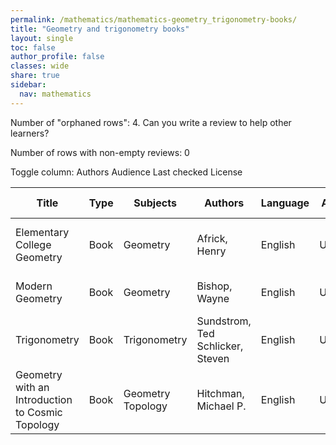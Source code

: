 ```yaml
---
permalink: /mathematics/mathematics-geometry_trigonometry-books/
title: "Geometry and trigonometry books"
layout: single
toc: false
author_profile: false
classes: wide
share: true
sidebar:
  nav: mathematics
---
```


Number of "orphaned rows": 4. Can you write a review to help other learners?

Number of rows with non-empty reviews: 0

<div class="table_cols_toggles">
Toggle column: <a class="toggle-vis btn btn--danger" data-column="3">Authors</a> <a class="toggle-vis btn btn--danger" data-column="5">Audience</a> <a class="toggle-vis btn btn--danger" data-column="8">Last checked</a> <a class="toggle-vis btn btn--danger" data-column="9">License</a>
</div>
<table class="display" style="width:100%">
<thead>
<tr>
    <th>Title</th>
    <th>Type</th>
    <th>Subjects</th>
    <th>Authors</th>
    <th>Language</th>
    <th>Audience</th>
    <th>Reviews</th>
    <th>URLs</th>
    <th>Last checked</th>
    <th>License</th>
</tr>
</thead>
<tbody>
<tr>
    <td>Elementary College Geometry</td>
    <td>Book</td>
    <td>Geometry</td>
    <td>Africk, Henry</td>
    <td>English</td>
    <td>Undergrad</td>
    <td></td>
    <td><a href="https://academicworks.cuny.edu/cgi/viewcontent.cgi?article=1051&context=ny_oers" target="_blank">PDF</a><br><a href="https://math.libretexts.org/Bookshelves/Geometry/Elementary_College_Geometry_(Africk)" target="_blank">Web</a></td>
    <td>2023-11-25</td>
    <td>CC BY-NC-SA 4.0 DEED</td>
</tr>
<tr>
    <td>Modern Geometry</td>
    <td>Book</td>
    <td>Geometry</td>
    <td>Bishop, Wayne</td>
    <td>English</td>
    <td>Undergrad</td>
    <td></td>
    <td><a href="https://math.libretexts.org/Bookshelves/Geometry/Modern_Geometry_(Bishop)" target="_blank">Web</a><br><a href="https://math.libretexts.org/Bookshelves/Geometry/Modern_Geometry_(Bishop)" target="_blank">Web</a></td>
    <td>2023-11-25</td>
    <td>CC BY-NC 4.0 DEED</td>
</tr>
<tr>
    <td>Trigonometry</td>
    <td>Book</td>
    <td>Trigonometry</td>
    <td>Sundstrom, Ted<br>Schlicker, Steven</td>
    <td>English</td>
    <td>Undergrad</td>
    <td></td>
    <td><a href="https://scholarworks.gvsu.edu/cgi/viewcontent.cgi?article=1012&context=books" target="_blank">PDF</a><br><a href="https://scholarworks.gvsu.edu/books/12/" target="_blank">Site</a></td>
    <td>2023-11-25</td>
    <td>CC BY-NC-SA 3.0 DEED</td>
</tr>
<tr>
    <td>Geometry with an Introduction to Cosmic Topology</td>
    <td>Book</td>
    <td>Geometry<br>Topology</td>
    <td>Hitchman, Michael P.</td>
    <td>English</td>
    <td>Undergrad</td>
    <td></td>
    <td><a href="https://mphitchman.github.io/geometry/GCTprint.pdf" target="_blank">PDF</a><br><a href="https://mphitchman.github.io/geometry/GCTscreen.pdf" target="_blank">PDF</a><br><a href="https://mphitchman.com/geometry/frontmatter.html" target="_blank">Web</a><br><a href="https://mphitchman.com/" target="_blank">Site</a></td>
    <td>2023-12-22</td>
    <td>CC BY-SA 4.0 DEED</td>
</tr>
<tfoot>
<tr>
    <td></td>
    <td></td>
    <td></td>
    <td></td>
    <td></td>
    <td></td>
    <td></td>
    <td></td>
    <td></td>
    <td></td>
</tr>
</tfoot>
